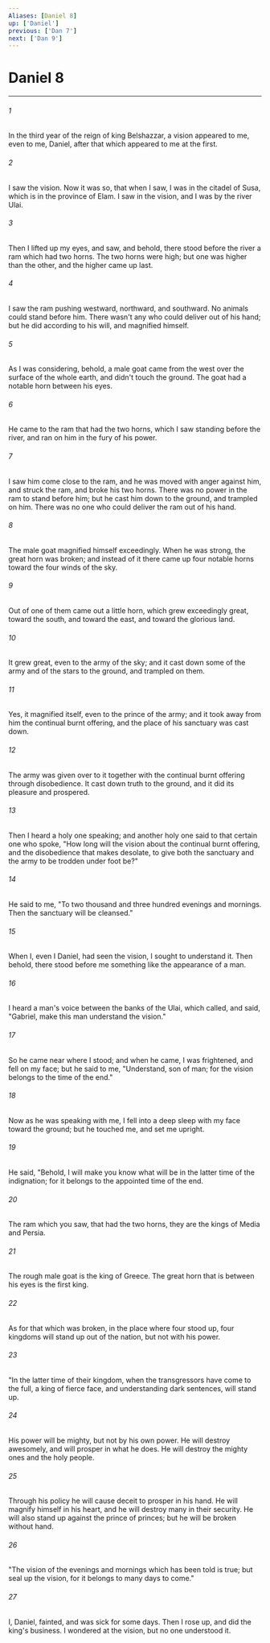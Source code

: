 ```yaml
---
Aliases: [Daniel 8]
up: ['Daniel']
previous: ['Dan 7']
next: ['Dan 9']
---
```

# Daniel 8
***





###### 1 

In the third year of the reign of king Belshazzar, a vision appeared to me, even to me, Daniel, after that which appeared to me at the first. 



###### 2 

I saw the vision. Now it was so, that when I saw, I was in the citadel of Susa, which is in the province of Elam. I saw in the vision, and I was by the river Ulai. 



###### 3 

Then I lifted up my eyes, and saw, and behold, there stood before the river a ram which had two horns. The two horns were high; but one was higher than the other, and the higher came up last. 



###### 4 

I saw the ram pushing westward, northward, and southward. No animals could stand before him. There wasn't any who could deliver out of his hand; but he did according to his will, and magnified himself. 



###### 5 

As I was considering, behold, a male goat came from the west over the surface of the whole earth, and didn't touch the ground. The goat had a notable horn between his eyes. 



###### 6 

He came to the ram that had the two horns, which I saw standing before the river, and ran on him in the fury of his power. 



###### 7 

I saw him come close to the ram, and he was moved with anger against him, and struck the ram, and broke his two horns. There was no power in the ram to stand before him; but he cast him down to the ground, and trampled on him. There was no one who could deliver the ram out of his hand. 



###### 8 

The male goat magnified himself exceedingly. When he was strong, the great horn was broken; and instead of it there came up four notable horns toward the four winds of the sky. 



###### 9 

Out of one of them came out a little horn, which grew exceedingly great, toward the south, and toward the east, and toward the glorious land. 



###### 10 

It grew great, even to the army of the sky; and it cast down some of the army and of the stars to the ground, and trampled on them. 



###### 11 

Yes, it magnified itself, even to the prince of the army; and it took away from him the continual burnt offering, and the place of his sanctuary was cast down. 



###### 12 

The army was given over to it together with the continual burnt offering through disobedience. It cast down truth to the ground, and it did its pleasure and prospered. 



###### 13 

Then I heard a holy one speaking; and another holy one said to that certain one who spoke, "How long will the vision about the continual burnt offering, and the disobedience that makes desolate, to give both the sanctuary and the army to be trodden under foot be?" 



###### 14 

He said to me, "To two thousand and three hundred evenings and mornings. Then the sanctuary will be cleansed." 



###### 15 

When I, even I Daniel, had seen the vision, I sought to understand it. Then behold, there stood before me something like the appearance of a man. 



###### 16 

I heard a man's voice between the banks of the Ulai, which called, and said, "Gabriel, make this man understand the vision." 



###### 17 

So he came near where I stood; and when he came, I was frightened, and fell on my face; but he said to me, "Understand, son of man; for the vision belongs to the time of the end." 



###### 18 

Now as he was speaking with me, I fell into a deep sleep with my face toward the ground; but he touched me, and set me upright. 



###### 19 

He said, "Behold, I will make you know what will be in the latter time of the indignation; for it belongs to the appointed time of the end. 



###### 20 

The ram which you saw, that had the two horns, they are the kings of Media and Persia. 



###### 21 

The rough male goat is the king of Greece. The great horn that is between his eyes is the first king. 



###### 22 

As for that which was broken, in the place where four stood up, four kingdoms will stand up out of the nation, but not with his power. 



###### 23 

"In the latter time of their kingdom, when the transgressors have come to the full, a king of fierce face, and understanding dark sentences, will stand up. 



###### 24 

His power will be mighty, but not by his own power. He will destroy awesomely, and will prosper in what he does. He will destroy the mighty ones and the holy people. 



###### 25 

Through his policy he will cause deceit to prosper in his hand. He will magnify himself in his heart, and he will destroy many in their security. He will also stand up against the prince of princes; but he will be broken without hand. 



###### 26 

"The vision of the evenings and mornings which has been told is true; but seal up the vision, for it belongs to many days to come." 



###### 27 

I, Daniel, fainted, and was sick for some days. Then I rose up, and did the king's business. I wondered at the vision, but no one understood it.
